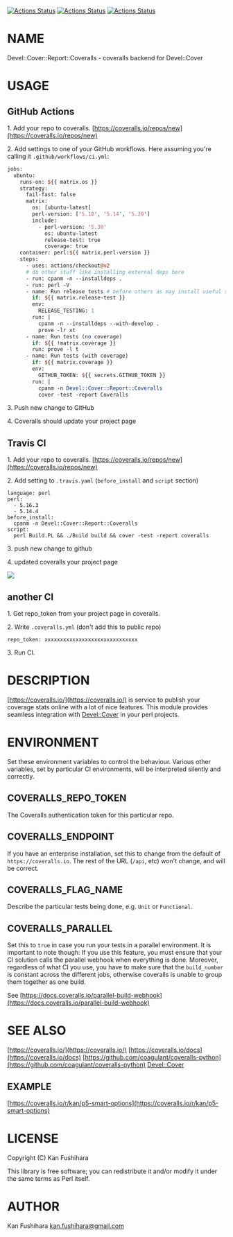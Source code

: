 [![Actions Status](https://github.com/kan/coveralls-perl/workflows/master/badge.svg)](https://github.com/kan/coveralls-perl/actions) [![Actions Status](https://github.com/kan/coveralls-perl/workflows/windows/badge.svg)](https://github.com/kan/coveralls-perl/actions) [![Actions Status](https://github.com/kan/coveralls-perl/workflows/mac/badge.svg)](https://github.com/kan/coveralls-perl/actions)
# NAME

Devel::Cover::Report::Coveralls - coveralls backend for Devel::Cover

# USAGE

## GitHub Actions

1\. Add your repo to coveralls. [https://coveralls.io/repos/new](https://coveralls.io/repos/new)

2\. Add settings to one of your GitHub workflows. Here assuming you're
calling it `.github/workflows/ci.yml`:

```perl
jobs:
  ubuntu:
    runs-on: ${{ matrix.os }}
    strategy:
      fail-fast: false
      matrix:
        os: [ubuntu-latest]
        perl-version: ['5.10', '5.14', '5.20']
        include:
          - perl-version: '5.30'
            os: ubuntu-latest
            release-test: true
            coverage: true
    container: perl:${{ matrix.perl-version }}
    steps:
      - uses: actions/checkout@v2
      # do other stuff like installing external deps here
      - run: cpanm -n --installdeps .
      - run: perl -V
      - name: Run release tests # before others as may install useful stuff
        if: ${{ matrix.release-test }}
        env:
          RELEASE_TESTING: 1
        run: |
          cpanm -n --installdeps --with-develop .
          prove -lr xt
      - name: Run tests (no coverage)
        if: ${{ !matrix.coverage }}
        run: prove -l t
      - name: Run tests (with coverage)
        if: ${{ matrix.coverage }}
        env:
          GITHUB_TOKEN: ${{ secrets.GITHUB_TOKEN }}
        run: |
          cpanm -n Devel::Cover::Report::Coveralls
          cover -test -report Coveralls
```

3\. Push new change to GitHub

4\. Coveralls should update your project page

## Travis CI

1\. Add your repo to coveralls. [https://coveralls.io/repos/new](https://coveralls.io/repos/new)

2\. Add setting to `.travis.yaml` (`before_install` and `script` section)

```
language: perl
perl:
  - 5.16.3
  - 5.14.4
before_install:
  cpanm -n Devel::Cover::Report::Coveralls
script:
  perl Build.PL && ./Build build && cover -test -report coveralls
```

3\. push new change to github

4\. updated coveralls your project page

<div>
    <img src="http://kan.github.io/images/p5-ltsv.png" />
</div>

## another CI

1\. Get repo\_token from your project page in coveralls.

2\. Write `.coveralls.yml` (don't add this to public repo)

```
repo_token: xxxxxxxxxxxxxxxxxxxxxxxxxxxxxx
```

3\. Run CI.

# DESCRIPTION

[https://coveralls.io/](https://coveralls.io/) is service to publish your coverage stats online with a lot of nice features. This module provides seamless integration with [Devel::Cover](https://metacpan.org/pod/Devel%3A%3ACover) in your perl projects.

# ENVIRONMENT

Set these environment variables to control the behaviour. Various other
variables, set by particular CI environments, will be interpreted silently
and correctly.

## COVERALLS\_REPO\_TOKEN

The Coveralls authentication token for this particular repo.

## COVERALLS\_ENDPOINT

If you have an enterprise installation, set this to change from the
default of `https://coveralls.io`. The rest of the URL (`/api`, etc)
won't change, and will be correct.

## COVERALLS\_FLAG\_NAME

Describe the particular tests being done, e.g. `Unit` or `Functional`.

## COVERALLS\_PARALLEL

Set this to `true` in case you run your tests in a parallel environment. It is important to note though:
If you use this feature, you must ensure that your CI solution calls the parallel webhook when everything is done. Moreover,
regardless of what CI you use, you have to make sure that the `build_number` is constant across the different jobs, otherwise
coveralls is unable to group them together as one build.

See [https://docs.coveralls.io/parallel-build-webhook](https://docs.coveralls.io/parallel-build-webhook)

# SEE ALSO

[https://coveralls.io/](https://coveralls.io/)
[https://coveralls.io/docs](https://coveralls.io/docs)
[https://github.com/coagulant/coveralls-python](https://github.com/coagulant/coveralls-python)
[Devel::Cover](https://metacpan.org/pod/Devel%3A%3ACover)

## EXAMPLE

[https://coveralls.io/r/kan/p5-smart-options](https://coveralls.io/r/kan/p5-smart-options)

# LICENSE

Copyright (C) Kan Fushihara

This library is free software; you can redistribute it and/or modify
it under the same terms as Perl itself.

# AUTHOR

Kan Fushihara <kan.fushihara@gmail.com>
